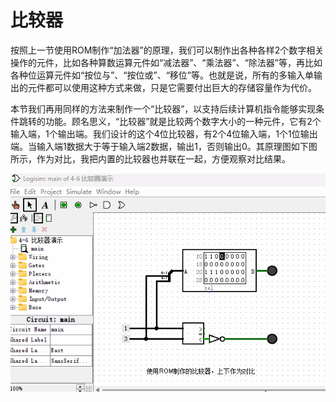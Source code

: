 # 比较器
按照上一节使用ROM制作“加法器”的原理，我们可以制作出各种各样2个数字相关操作的元件，比如各种算数运算元件如“减法器”、“乘法器”、“除法器”等，再比如各种位运算元件如“按位与”、“按位或”、“移位”等。也就是说，所有的多输入单输出的元件都可以使用这种方式来做，只是它需要付出巨大的存储容量作为代价。

本节我们再用同样的方法来制作一个“比较器”，以支持后续计算机指令能够实现条件跳转的功能。顾名思义，“比较器”就是比较两个数字大小的一种元件，它有2个输入端，1个输出端。我们设计的这个4位比较器，有2个4位输入端，1个1位输出端。当输入端1数据大于等于输入端2数据，输出1，否则输出0。其原理图如下图所示，作为对比，我把内置的比较器也并联在一起，方便观察对比结果。

![这里写图片描述](pic/4-14.gif)
